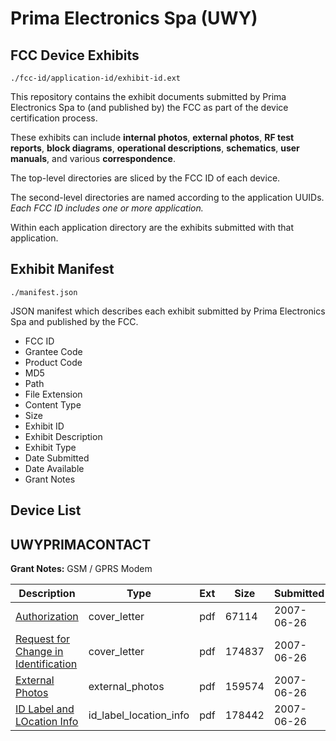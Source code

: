 # Prima Electronics Spa (UWY)
## FCC Device Exhibits

```
./fcc-id/application-id/exhibit-id.ext
```

This repository contains the exhibit documents submitted by Prima Electronics Spa to (and published by) the FCC as part of the device certification process.

These exhibits can include **internal photos**, **external photos**, **RF test reports**, **block diagrams**, **operational descriptions**, **schematics**, **user manuals**, and various **correspondence**.

The top-level directories are sliced by the FCC ID of each device.

The second-level directories are named according to the application UUIDs. *Each FCC ID includes one or more application.*

Within each application directory are the exhibits submitted with that application. 

## Exhibit Manifest

```
./manifest.json
```

JSON manifest which describes each exhibit submitted by Prima Electronics Spa and published by the FCC.

- FCC ID
- Grantee Code
- Product Code
- MD5
- Path
- File Extension
- Content Type
- Size
- Exhibit ID
- Exhibit Description
- Exhibit Type
- Date Submitted
- Date Available
- Grant Notes

## Device List
## UWYPRIMACONTACT
**Grant Notes:** GSM / GPRS Modem

| Description | Type | Ext | Size | Submitted | Available |
| ----------- | ---- | --- | ---- | --------- | --------- |
| [Authorization](UWYPRIMACONTACT/a8574b047ec4ff6e7f80f5248357cc16/807523.pdf) | cover_letter | pdf | 67114 | 2007-06-26 | 2007-06-26 |
| [Request for Change in Identification](UWYPRIMACONTACT/a8574b047ec4ff6e7f80f5248357cc16/807526.pdf) | cover_letter | pdf | 174837 | 2007-06-26 | 2007-06-26 |
| [External Photos](UWYPRIMACONTACT/a8574b047ec4ff6e7f80f5248357cc16/807524.pdf) | external_photos | pdf | 159574 | 2007-06-26 | 2007-06-26 |
| [ID Label and LOcation Info](UWYPRIMACONTACT/a8574b047ec4ff6e7f80f5248357cc16/807525.pdf) | id_label_location_info | pdf | 178442 | 2007-06-26 | 2007-06-26 |
